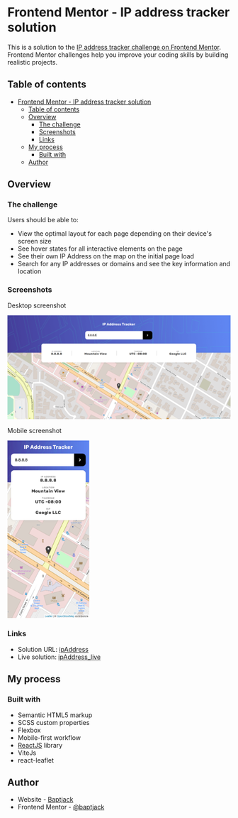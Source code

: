 # Frontend Mentor - IP address tracker solution

This is a solution to the [IP address tracker challenge on Frontend Mentor](https://www.frontendmentor.io/challenges/ip-address-tracker-I8-0yYAH0). Frontend Mentor challenges help you improve your coding skills by building realistic projects. 

## Table of contents

- [Frontend Mentor - IP address tracker solution](#frontend-mentor---ip-address-tracker-solution)
  - [Table of contents](#table-of-contents)
  - [Overview](#overview)
    - [The challenge](#the-challenge)
    - [Screenshots](#screenshots)
    - [Links](#links)
  - [My process](#my-process)
    - [Built with](#built-with)
  - [Author](#author)

## Overview

### The challenge

Users should be able to:

- View the optimal layout for each page depending on their device's screen size
- See hover states for all interactive elements on the page
- See their own IP Address on the map on the initial page load
- Search for any IP addresses or domains and see the key information and location


### Screenshots

Desktop screenshot

![desktop-screenshot](./src/assets/screenshots/ipAddress-desktop.png)

Mobile screenshot

<img src='./src/assets/screenshots/ipAddress-mobile.png' alt='mobile-screenshot' style='height: 400px' />

### Links

- Solution URL: [ipAddress](https://github.com/Baptajck/ipAddress)
- Live solution: [ipAddress_live](https://baptajck.github.io/ipAddress/)

## My process

### Built with

- Semantic HTML5 markup
- SCSS custom properties
- Flexbox
- Mobile-first workflow
- [ReactJS](https://reactjs.org/) library
- ViteJs
- react-leaflet

## Author

- Website - [Baptjack](https://baptjack.fr)
- Frontend Mentor - [@baptjack](https://www.frontendmentor.io/profile/baptjack)
